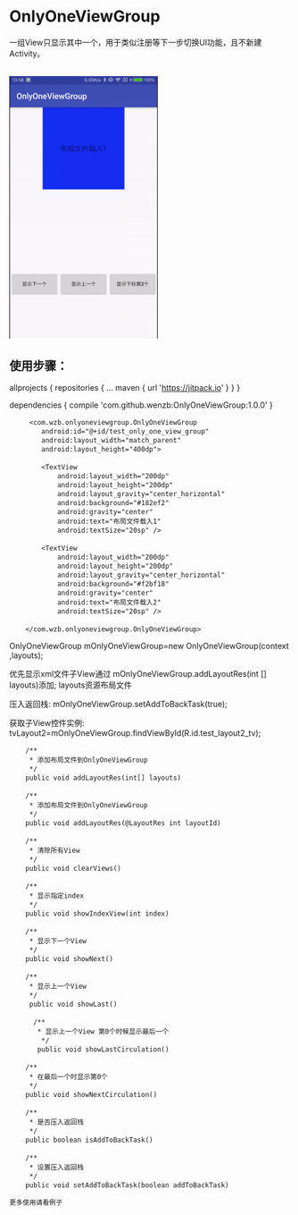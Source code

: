 # OnlyOneViewGroup
一组View只显示其中一个，用于类似注册等下一步切换UI功能，且不新建Activity。

</br>

<img src="https://github.com/wenzb/OnlyOneViewGroup/blob/master/app/src/main/res/raw/test.gif" width="266px" width="484px" />
</br>


## 使用步骤：

allprojects {
		repositories {
			...
			maven { url 'https://jitpack.io' }
		}
	}

dependencies {
	compile 'com.github.wenzb:OnlyOneViewGroup:1.0.0'
	}
	
```
     <com.wzb.onlyoneviewgroup.OnlyOneViewGroup
        android:id="@+id/test_only_one_view_group"
        android:layout_width="match_parent"
        android:layout_height="400dp">

        <TextView
            android:layout_width="200dp"
            android:layout_height="200dp"
            android:layout_gravity="center_horizontal"
            android:background="#182ef2"
            android:gravity="center"
            android:text="布局文件载入1"
            android:textSize="20sp" />

        <TextView
            android:layout_width="200dp"
            android:layout_height="200dp"
            android:layout_gravity="center_horizontal"
            android:background="#f2bf18"
            android:gravity="center"
            android:text="布局文件载入2"
            android:textSize="20sp" />

    </com.wzb.onlyoneviewgroup.OnlyOneViewGroup>
```

OnlyOneViewGroup mOnlyOneViewGroup=new OnlyOneViewGroup(context ,layouts);


优先显示xml文件子View通过 mOnlyOneViewGroup.addLayoutRes(int [] layouts)添加; layouts资源布局文件

压入返回栈:
mOnlyOneViewGroup.setAddToBackTask(true);

获取子View控件实例: 
tvLayout2=mOnlyOneViewGroup.findViewById(R.id.test_layout2_tv);

```
    /**
     * 添加布局文件到OnlyOneViewGroup
     */
    public void addLayoutRes(int[] layouts)

    /**
     * 添加布局文件到OnlyOneViewGroup
     */
    public void addLayoutRes(@LayoutRes int layoutId)

    /**
     * 清除所有View
     */
    public void clearViews()

    /**
     * 显示指定index
     */
    public void showIndexView(int index)

    /**
     * 显示下一个View
     */
    public void showNext()
    
    /**
     * 显示上一个View
     */
     public void showLast()
     
      /**
       * 显示上一个View 第0个时候显示最后一个
        */
       public void showLastCirculation()

    /**
     * 在最后一个时显示第0个
     */
    public void showNextCirculation()

    /**
     * 是否压入返回栈
     */
    public boolean isAddToBackTask()

    /**
     * 设置压入返回栈
     */
    public void setAddToBackTask(boolean addToBackTask)
```


    更多使用请看例子
